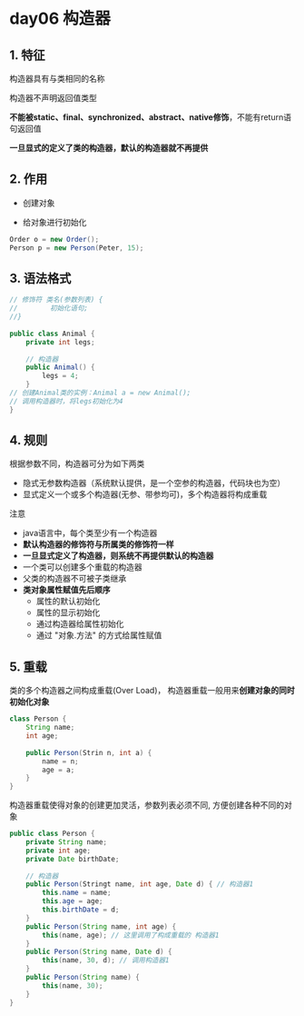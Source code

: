 day06 构造器
==



## 1. 特征
构造器具有与类相同的名称

构造器不声明返回值类型

**不能被static、final、synchronized、abstract、native修饰**，不能有return语句返回值

**一旦显式的定义了类的构造器，默认的构造器就不再提供**



## 2. 作用

+ 创建对象

* 给对象进行初始化

```java
Order o = new Order();
Person p = new Person(Peter, 15);
```



## 3. 语法格式

```java
// 修饰符 类名(参数列表) {
//        初始化语句;
//}
    
public class Animal {
    private int legs;
    
    // 构造器
    public Animal() {
        legs = 4;
    }
// 创建Animal类的实例：Animal a = new Animal();
// 调用构造器时，将legs初始化为4
}
```



## 4. 规则

根据参数不同，构造器可分为如下两类

+ 隐式无参数构造器（系统默认提供，是一个空参的构造器，代码块也为空）  
+ 显式定义一个或多个构造器(无参、带参均可)，多个构造器将构成重载

注意

+ java语言中，每个类至少有一个构造器  
+ **默认构造器的修饰符与所属类的修饰符一样**  
+ **一旦显式定义了构造器，则系统不再提供默认的构造器**  
+ 一个类可以创建多个重载的构造器  
+ 父类的构造器不可被子类继承
+ **类对象属性赋值先后顺序**
  + 属性的默认初始化
  + 属性的显示初始化
  + 通过构造器给属性初始化
  + 通过 "对象.方法" 的方式给属性赋值



## 5. 重载
类的多个构造器之间构成重载(Over Load)， 构造器重载一般用来**创建对象的同时初始化对象**

```java
class Person {
    String name;
    int age;
    
    public Person(Strin n, int a) {
        name = n;
        age = a;
    }
}
```

构造器重载使得对象的创建更加灵活，参数列表必须不同, 方便创建各种不同的对象

```java
public class Person {
    private String name;
    private int age;
    private Date birthDate;
    
    // 构造器
    public Person(Stringt name, int age, Date d) { // 构造器1
        this.name = name;
        this.age = age;
        this.birthDate = d;
    }
    public Person(String name, int age) {
        this(name, age); // 这里调用了构成重载的 构造器1
    }
    public Person(String name, Date d) {
        this(name, 30, d); // 调用构造器1
    }
    public Person(String name) {        
        this(name, 30);
    }
}
```

